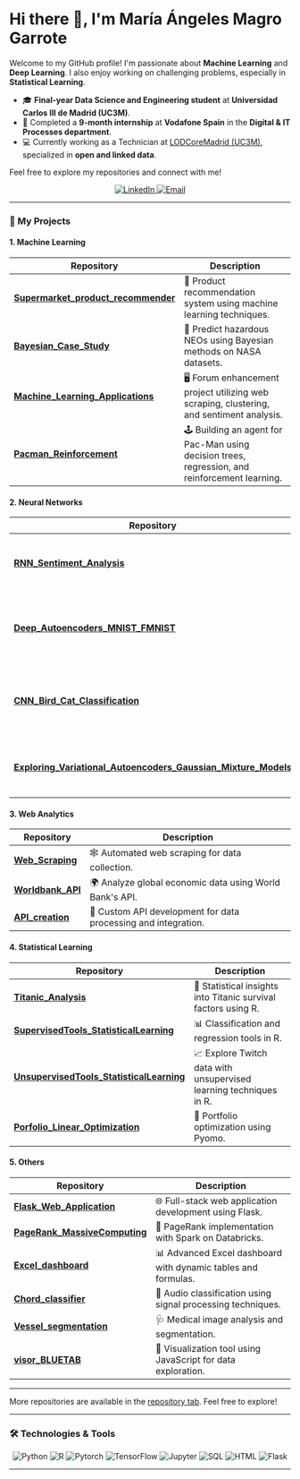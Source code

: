 <!-- Greetings -->
# Hi there 👋, I'm María Ángeles Magro Garrote

Welcome to my GitHub profile! I'm passionate about **Machine Learning** and **Deep Learning**. I also enjoy working on challenging problems, especially in **Statistical Learning**.

- 🎓 **Final-year Data Science and Engineering student** at **Universidad Carlos III de Madrid (UC3M)**.
- 💼 Completed a **9-month internship** at **Vodafone Spain** in the **Digital & IT Processes department**.
- 💻 Currently working as a Technician at [LODCoreMadrid (UC3M)](https://lodcoremadrid.es/), specialized in **open and linked data**.

Feel free to explore my repositories and connect with me!

<p align="center">
  <a href="https://www.linkedin.com/in/maria-angeles-magro-garrote/" target="_blank">
    <img src="https://img.shields.io/badge/LinkedIn-0077B5?logo=linkedin&logoColor=white&style=for-the-badge" alt="LinkedIn" />
  </a>
  <a href="mailto:mamgmadrid@gmail.com">
    <img src="https://img.shields.io/badge/Email-D14836?logo=gmail&logoColor=white&style=for-the-badge" alt="Email" />
  </a>
</p>

---

### 🔭 My Projects

#### 1. **Machine Learning**
| Repository | Description |
|------------|-------------|
| [**Supermarket_product_recommender**](https://github.com/mariamagro/Supermarket_product_recommender) | 🛒 Product recommendation system using machine learning techniques. |
| [**Bayesian_Case_Study**](https://github.com/mariamagro/Bayesian_Case_Study) | 🌌 Predict hazardous NEOs using Bayesian methods on NASA datasets. |
| [**Machine_Learning_Applications**](https://github.com/mariamagro/Machine_Learning_Applications) | 🖥️ Forum enhancement project utilizing web scraping, clustering, and sentiment analysis. |
| [**Pacman_Reinforcement**](https://github.com/mariamagro/Pacman_Reinforcement) | 🕹️ Building an agent for Pac-Man using decision trees, regression, and reinforcement learning. |

#### 2. **Neural Networks**
| Repository | Description |
|------------|-------------|
| [**RNN_Sentiment_Analysis**](https://github.com/mariamagro/RNN_Sentiment_Analysis) | 🌟 Sentiment analysis using RNNs and attention mechanisms. |
| [**Deep_Autoencoders_MNIST_FMNIST**](https://github.com/mariamagro/Deep_Autoencoders_MNIST_FMNIST) | 🧠 Explore deep autoencoders on MNIST & FMNIST datasets. |
| [**CNN_Bird_Cat_Classification**](https://github.com/mariamagro/CNN_Bird_Cat_Classification) | 🐦 vs 🐱 CNN-based classifier using the CIFAR-10 dataset. |
| [**Exploring_Variational_Autoencoders_Gaussian_Mixture_Models**](https://github.com/mariamagro/Exploring_Variational_Autoencoders_Gaussian_Mixture_Models) | 🔀 Dive into VAEs for Gaussian Mixture Models. |

#### 3. **Web Analytics**
| Repository | Description |
|------------|-------------|
| [**Web_Scraping**](https://github.com/mariamagro/Web_Scraping) | 🕸️ Automated web scraping for data collection. |
| [**Worldbank_API**](https://github.com/mariamagro/Worldbank_API) | 🌍 Analyze global economic data using World Bank's API. |
| [**API_creation**](https://github.com/mariamagro/API_creation) | 🔌 Custom API development for data processing and integration. |

#### 4. **Statistical Learning**
| Repository | Description |
|------------|-------------|
| [**Titanic_Analysis**](https://github.com/mariamagro/Titanic_Analysis) | 🚢 Statistical insights into Titanic survival factors using R. |
| [**SupervisedTools_StatisticalLearning**](https://github.com/mariamagro/SupervisedTools_StatisticalLearning) | 📊 Classification and regression tools in R. |
| [**UnsupervisedTools_StatisticalLearning**](https://github.com/mariamagro/UnsupervisedTools_StatisticalLearning) | 📈 Explore Twitch data with unsupervised learning techniques in R. |
| [**Porfolio_Linear_Optimization**](https://github.com/mariamagro/Porfolio_Linear_Optimization) | 📑 Portfolio optimization using Pyomo. |

#### 5. **Others**
| Repository | Description |
|------------|-------------|
| [**Flask_Web_Application**](https://github.com/mariamagro/Flask_Web_Application) | 🌐 Full-stack web application development using Flask. |
| [**PageRank_MassiveComputing**](https://github.com/mariamagro/PageRank_MassiveComputing) | 🚀 PageRank implementation with Spark on Databricks. |
| [**Excel_dashboard**](https://github.com/mariamagro/Excel_dashboard) | 📊 Advanced Excel dashboard with dynamic tables and formulas. |
| [**Chord_classifier**](https://github.com/mariamagro/Chord_classifier) | 🎵 Audio classification using signal processing techniques. |
| [**Vessel_segmentation**](https://github.com/mariamagro/Vessel_segmentation) | 🩺 Medical image analysis and segmentation. |
| [**visor_BLUETAB**](https://github.com/mariamagro/visor_BLUETAB) | 📡 Visualization tool using JavaScript for data exploration. |

---

More repositories are available in the [repository tab](https://github.com/mariamagro?tab=repositories). Feel free to explore!

---

### 🛠️ Technologies & Tools

<p align="center">
  <img src="https://img.shields.io/badge/-Python-3776AB?logo=python&logoColor=white&style=for-the-badge" alt="Python" />
  <img src="https://img.shields.io/badge/-R-276DC3?logo=r&logoColor=white&style=for-the-badge" alt="R" />
  <img src="https://img.shields.io/badge/-PyTorch-EE4C2C?logo=pytorch&logoColor=white&style=for-the-badge" alt="Pytorch" />
  <img src="https://img.shields.io/badge/-TensorFlow-FF6F00?logo=tensorflow&logoColor=white&style=for-the-badge" alt="TensorFlow" />
  <img src="https://img.shields.io/badge/-Jupyter-0081CB?logo=jupyter&logoColor=white&style=for-the-badge" alt="Jupyter" />
  <img src="https://img.shields.io/badge/-SQL-4479A1?logo=mysql&logoColor=white&style=for-the-badge" alt="SQL" />
  <img src="https://img.shields.io/badge/-HTML-E34F26?logo=html5&logoColor=white&style=for-the-badge" alt="HTML" />
  <img src="https://img.shields.io/badge/-Flask-000000?logo=flask&logoColor=white&style=for-the-badge" alt="Flask" />
</p>

---
